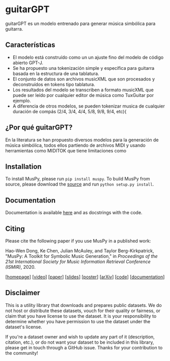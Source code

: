 guitarGPT
=====

guitarGPT es un modelo entrenado para generar música simbólica para guitarra.

Características
--------

- El modelo está construído como un un ajuste fino del modelo de código abierto GPT-J.
- Se ha propuesto una tokenización simple y específica para guitarra basada en la estructura de una tablatura.
- El conjunto de datos son archivos musicXML que son procesados y deconstruídos en tokens tipo tablatura.
- Los resultados del modelo se transcriben a formato musicXML que puede ser leído por cualquier editor de música como TuxGuitar por ejemplo.
- A diferencia de otros modelos, se pueden tokenizar musica de cualquier duración de compás (2/4, 3/4, 4/4, 5/8, 9/8, 9/4, etc){

¿Por qué guitarGPT?
---------

En la literatura se han propuesto diversos modelos para la generación de música simbólica, todos ellos partiendo de archivos MIDI y usando herramientas como MIDITOK que tiene limitaciones como



Installation
------------

To install MusPy, please run `pip install muspy`. To build MusPy from source, please download the [source](https://github.com/salu133445/muspy/releases) and run `python setup.py install`.


Documentation
-------------

Documentation is available [here](https://salu133445.github.io/muspy) and as docstrings with the code.


Citing
------

Please cite the following paper if you use MusPy in a published work:

Hao-Wen Dong, Ke Chen, Julian McAuley, and Taylor Berg-Kirkpatrick, "MusPy: A Toolkit for Symbolic Music Generation," in _Proceedings of the 21st International Society for Music Information Retrieval Conference (ISMIR)_, 2020.

[[homepage](https://salu133445.github.io/muspy/)]
[[video](https://youtu.be/atdHMEuAYno)]
[[paper](https://salu133445.github.io/muspy/pdf/muspy-ismir2020-paper.pdf)]
[[slides](https://salu133445.github.io/muspy/pdf/muspy-ismir2020-slides.pdf)]
[[poster](https://salu133445.github.io/muspy/pdf/muspy-ismir2020-poster.pdf)]
[[arXiv](https://arxiv.org/abs/2008.01951)]
[[code](https://github.com/salu133445/muspy)]
[[documentation](https://salu133445.github.io/muspy/)]


Disclaimer
----------

This is a utility library that downloads and prepares public datasets. We do not host or distribute these datasets, vouch for their quality or fairness, or claim that you have license to use the dataset. It is your responsibility to determine whether you have permission to use the dataset under the dataset's license.

If you're a dataset owner and wish to update any part of it (description, citation, etc.), or do not want your dataset to be included in this library, please get in touch through a GitHub issue. Thanks for your contribution to the community!
